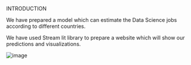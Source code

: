 INTRODUCTION

We have prepared a model which can estimate the Data Science jobs according to different countries.

We have used Stream lit library to prepare a website which will show our predictions and visualizations.


![image](https://user-images.githubusercontent.com/56979644/163457824-565581bb-307e-44f7-8e56-ed61fb915b20.png)
